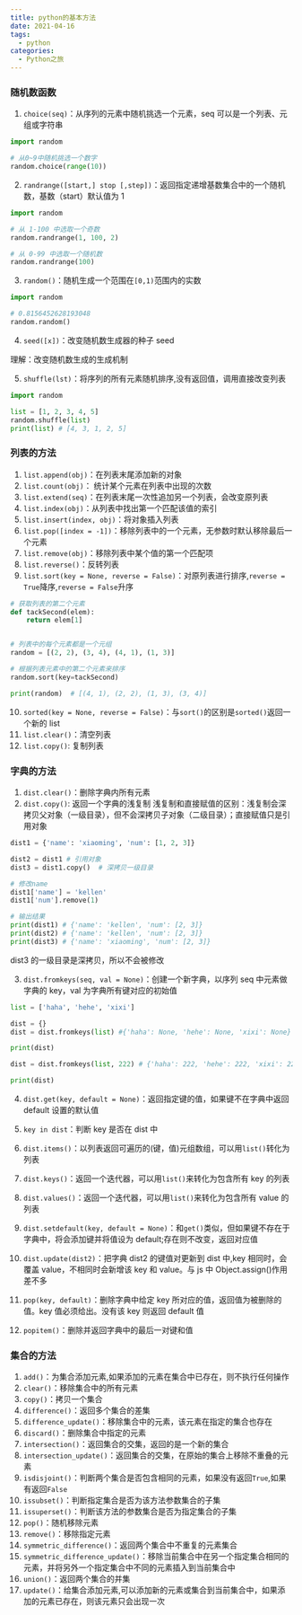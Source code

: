 ```yaml
---
title: python的基本方法
date: 2021-04-16
tags:
  - python
categories:
  - Python之旅
---
```


### 随机数函数

1. `choice(seq)`：从序列的元素中随机挑选一个元素，seq 可以是一个列表、元组或字符串

```py
import random

# 从0~9中随机挑选一个数字
random.choice(range(10))
```

2. `randrange([start,] stop [,step])`：返回指定递增基数集合中的一个随机数，基数（start）默认值为 1

```py
import random

# 从 1-100 中选取一个奇数
random.randrange(1, 100, 2)

# 从 0-99 中选取一个随机数
random.randrange(100)
```

3. `random()`：随机生成一个范围在`[0,1)`范围内的实数

```py
import random

# 0.8156452628193048
random.random()
```

4. `seed([x])`：改变随机数生成器的种子 seed

理解：改变随机数生成的生成机制

5. `shuffle(lst)`：将序列的所有元素随机排序,没有返回值，调用直接改变列表

```py
import random

list = [1, 2, 3, 4, 5]
random.shuffle(list)
print(list) # [4, 3, 1, 2, 5]
```

### 列表的方法

1. `list.append(obj)`：在列表末尾添加新的对象
2. `list.count(obj)`： 统计某个元素在列表中出现的次数
3. `list.extend(seq)`：在列表末尾一次性追加另一个列表，会改变原列表
4. `list.index(obj)`：从列表中找出第一个匹配该值的索引
5. `list.insert(index, obj)`：将对象插入列表
6. `list.pop([index = -1])`：移除列表中的一个元素，无参数时默认移除最后一个元素
7. `list.remove(obj)`：移除列表中某个值的第一个匹配项
8. `list.reverse()`：反转列表
9. `list.sort(key = None, reverse = False)`：对原列表进行排序,`reverse = True`降序,`reverse = False`升序

```py
# 获取列表的第二个元素
def tackSecond(elem):
    return elem[1]


# 列表中的每个元素都是一个元组
random = [(2, 2), (3, 4), (4, 1), (1, 3)]

# 根据列表元素中的第二个元素来排序
random.sort(key=tackSecond)

print(random)  # [(4, 1), (2, 2), (1, 3), (3, 4)]
```

10. `sorted(key = None, reverse = False)`：与`sort()`的区别是`sorted()`返回一个新的 list
11. `list.clear()`：清空列表
12. `list.copy()`: 复制列表

### 字典的方法

1. `dist.clear()`：删除字典内所有元素
2. `dist.copy()`: 返回一个字典的浅复制
   浅复制和直接赋值的区别：浅复制会深拷贝父对象（一级目录），但不会深拷贝子对象（二级目录）；直接赋值只是引用对象

```py
dist1 = {'name': 'xiaoming', 'num': [1, 2, 3]}

dist2 = dist1 # 引用对象
dist3 = dist1.copy()  # 深拷贝一级目录

# 修改name
dist1['name'] = 'kellen'
dist1['num'].remove(1)

# 输出结果
print(dist1) # {'name': 'kellen', 'num': [2, 3]}
print(dist2) # {'name': 'kellen', 'num': [2, 3]}
print(dist3) # {'name': 'xiaoming', 'num': [2, 3]}
```

dist3 的一级目录是深拷贝，所以不会被修改

3. `dist.fromkeys(seq, val = None)`：创建一个新字典，以序列 seq 中元素做字典的 key，val 为字典所有键对应的初始值

```py
list = ['haha', 'hehe', 'xixi']

dist = {}
dist = dist.fromkeys(list) #{'haha': None, 'hehe': None, 'xixi': None}

print(dist)

dist = dist.fromkeys(list, 222) # {'haha': 222, 'hehe': 222, 'xixi': 222}

print(dist)
```

4. `dist.get(key, default = None)`：返回指定键的值，如果键不在字典中返回 default 设置的默认值

5. `key in dist`：判断 key 是否在 dist 中

6. `dist.items()`：以列表返回可遍历的(键，值)元组数组，可以用`list()`转化为列表

7. `dist.keys()`：返回一个迭代器，可以用`list()`来转化为包含所有 key 的列表

8. `dist.values()`：返回一个迭代器，可以用`list()`来转化为包含所有 value 的列表

9. `dist.setdefault(key, default = None)`：和`get()`类似，但如果键不存在于字典中，将会添加键并将值设为 default;存在则不改变，返回对应值

10. `dist.update(dist2)`：把字典 dist2 的键值对更新到 dist 中,key 相同时，会覆盖 value，不相同时会新增该 key 和 value。与 js 中 Object.assign()作用差不多

11. `pop(key, default)`：删除字典中给定 key 所对应的值，返回值为被删除的值。key 值必须给出。没有该 key 则返回 default 值

12. `popitem()`：删除并返回字典中的最后一对键和值

### 集合的方法

1. `add()`：为集合添加元素,如果添加的元素在集合中已存在，则不执行任何操作
2. `clear()`：移除集合中的所有元素
3. `copy()`：拷贝一个集合
4. `difference()`：返回多个集合的差集
5. `difference_update()`：移除集合中的元素，该元素在指定的集合也存在
6. `discard()`：删除集合中指定的元素
7. `intersection()`：返回集合的交集，返回的是一个新的集合
8. `intersection_update()`：返回集合的交集，在原始的集合上移除不重叠的元素
9. `isdisjoint()`：判断两个集合是否包含相同的元素，如果没有返回`True`,如果有返回`False`
10. `issubset()`：判断指定集合是否为该方法参数集合的子集
11. `issuperset()`：判断该方法的参数集合是否为指定集合的子集
12. `pop()`：随机移除元素
13. `remove()`：移除指定元素
14. `symmetric_difference()`：返回两个集合中不重复的元素集合
15. `symmetric_difference_update()`：移除当前集合中在另一个指定集合相同的元素，并将另外一个指定集合中不同的元素插入到当前集合中
16. `union()`：返回两个集合的并集
17. `update()`：给集合添加元素,可以添加新的元素或集合到当前集合中，如果添加的元素已存在，则该元素只会出现一次
